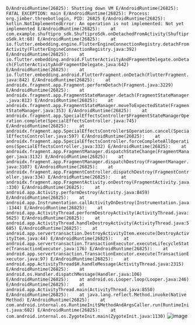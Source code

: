 `D/AndroidRuntime(26825): Shutting down VM
E/AndroidRuntime(26825): FATAL EXCEPTION: main
E/AndroidRuntime(26825): Process: org.jimber.threebotlogin, PID: 26825
E/AndroidRuntime(26825): kotlin.NotImplementedError: An operation is not implemented: Not yet implemented
E/AndroidRuntime(26825): 	at com.example.shuftipro_sdk.ShuftiproSdk.onDetachedFromActivity(ShuftiproSdk.kt:68)
E/AndroidRuntime(26825): 	at io.flutter.embedding.engine.FlutterEngineConnectionRegistry.detachFromActivity(FlutterEngineConnectionRegistry.java:392)
E/AndroidRuntime(26825): 	at io.flutter.embedding.android.FlutterActivityAndFragmentDelegate.onDetach(FlutterActivityAndFragmentDelegate.java:642)
E/AndroidRuntime(26825): 	at io.flutter.embedding.android.FlutterFragment.onDetach(FlutterFragment.java:842)
E/AndroidRuntime(26825): 	at androidx.fragment.app.Fragment.performDetach(Fragment.java:3229)
E/AndroidRuntime(26825): 	at androidx.fragment.app.FragmentStateManager.detach(FragmentStateManager.java:812)
E/AndroidRuntime(26825): 	at androidx.fragment.app.FragmentStateManager.moveToExpectedState(FragmentStateManager.java:353)
E/AndroidRuntime(26825): 	at androidx.fragment.app.SpecialEffectsController$FragmentStateManagerOperation.complete(SpecialEffectsController.java:745)
E/AndroidRuntime(26825): 	at androidx.fragment.app.SpecialEffectsController$Operation.cancel(SpecialEffectsController.java:597)
E/AndroidRuntime(26825): 	at androidx.fragment.app.SpecialEffectsController.forceCompleteAllOperations(SpecialEffectsController.java:332)
E/AndroidRuntime(26825): 	at androidx.fragment.app.FragmentManager.dispatchStateChange(FragmentManager.java:3132)
E/AndroidRuntime(26825): 	at androidx.fragment.app.FragmentManager.dispatchDestroy(FragmentManager.java:3107)
E/AndroidRuntime(26825): 	at androidx.fragment.app.FragmentController.dispatchDestroy(FragmentController.java:334)
E/AndroidRuntime(26825): 	at androidx.fragment.app.FragmentActivity.onDestroy(FragmentActivity.java:330)
E/AndroidRuntime(26825): 	at android.app.Activity.performDestroy(Activity.java:8459)
E/AndroidRuntime(26825): 	at android.app.Instrumentation.callActivityOnDestroy(Instrumentation.java:1344)
E/AndroidRuntime(26825): 	at android.app.ActivityThread.performDestroyActivity(ActivityThread.java:5625)
E/AndroidRuntime(26825): 	at android.app.ActivityThread.handleDestroyActivity(ActivityThread.java:5685)
E/AndroidRuntime(26825): 	at android.app.servertransaction.DestroyActivityItem.execute(DestroyActivityItem.java:44)
E/AndroidRuntime(26825): 	at android.app.servertransaction.TransactionExecutor.executeLifecycleState(TransactionExecutor.java:176)
E/AndroidRuntime(26825): 	at android.app.servertransaction.TransactionExecutor.execute(TransactionExecutor.java:97)
E/AndroidRuntime(26825): 	at android.app.ActivityThread$H.handleMessage(ActivityThread.java:2315)
E/AndroidRuntime(26825): 	at android.os.Handler.dispatchMessage(Handler.java:106)
E/AndroidRuntime(26825): 	at android.os.Looper.loop(Looper.java:246)
E/AndroidRuntime(26825): 	at android.app.ActivityThread.main(ActivityThread.java:8550)
E/AndroidRuntime(26825): 	at java.lang.reflect.Method.invoke(Native Method)
E/AndroidRuntime(26825): 	at com.android.internal.os.RuntimeInit$MethodAndArgsCaller.run(RuntimeInit.java:602)
E/AndroidRuntime(26825): 	at com.android.internal.os.ZygoteInit.main(ZygoteInit.java:1130)`
![image](https://user-images.githubusercontent.com/43674202/162000147-09fd3ded-a1d7-4a5f-b1b5-7d51b4e33c1e.png)
